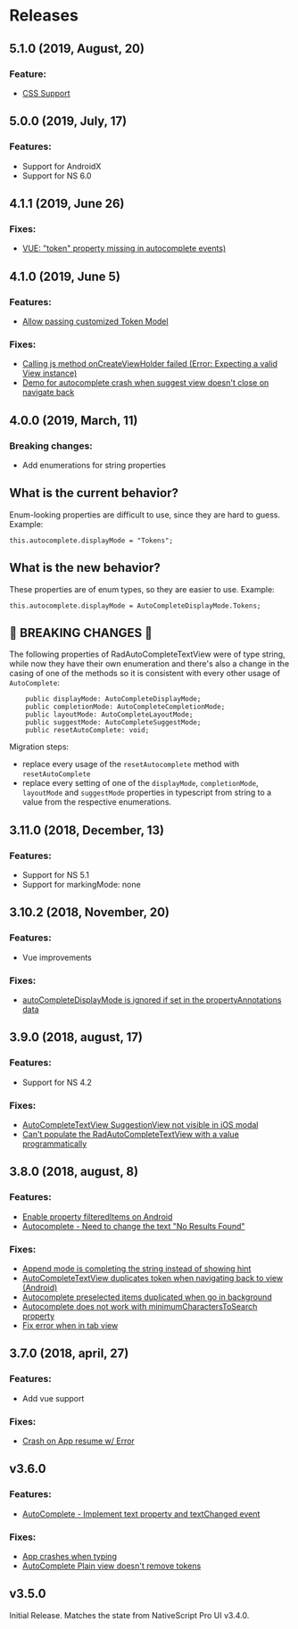 # Releases


## 5.1.0 (2019, August, 20)
### Feature:
- [CSS Support](https://github.com/NativeScript/nsplugins-internal/issues/193)

## 5.0.0 (2019, July, 17)
### Features:
- Support for AndroidX
- Support for NS 6.0

## 4.1.1 (2019, June 26)

### Fixes:
 - [VUE: "token" property missing in autocomplete events)](https://github.com/NativeScript/nativescript-ui-feedback/issues/1153)

## 4.1.0 (2019, June 5)

### Features:
 - [Allow passing customized Token Model](https://github.com/NativeScript/nativescript-ui-feedback/issues/65)

### Fixes:
 - [Calling js method onCreateViewHolder failed (Error: Expecting a valid View instance)](https://github.com/NativeScript/nativescript-ui-feedback/issues/855)
 - [Demo for autocomplete crash when suggest view doesn't close on navigate back](https://github.com/NativeScript/nativescript-ui-feedback/issues/1037)

## 4.0.0 (2019, March, 11)

### Breaking changes:
 - Add enumerations for string properties
 
 ## What is the current behavior?
Enum-looking properties are difficult to use, since they are hard to guess. Example:
```
this.autocomplete.displayMode = "Tokens";
```

## What is the new behavior?
These properties are of enum types, so they are easier to use. Example:
```
this.autocomplete.displayMode = AutoCompleteDisplayMode.Tokens;
```

<!-- If this PR contains a breaking change, please describe the impact and migration path for existing applications below. -->

## &#x1F534; BREAKING CHANGES &#x1F534;

The following properties of RadAutoCompleteTextView were of type string, while now they have their own enumeration and there's also a change in the casing of one of the methods so it is consistent with every other usage of `AutoComplete`:
```
    public displayMode: AutoCompleteDisplayMode;
    public completionMode: AutoCompleteCompletionMode;
    public layoutMode: AutoCompleteLayoutMode;
    public suggestMode: AutoCompleteSuggestMode;
    public resetAutoComplete: void;
```

Migration steps:
- replace every usage of the `resetAutocomplete` method with `resetAutoComplete`
- replace every setting of one of the `displayMode`, `completionMode`, `layoutMode` and `suggestMode` properties in typescript from string to a value from the respective enumerations.





## 3.11.0 (2018, December, 13)

### Features:
 - Support for NS 5.1
 - Support for markingMode: none

## 3.10.2 (2018, November, 20)

### Features:
 - Vue improvements
 
 ### Fixes:
 - [autoCompleteDisplayMode is ignored if set in the propertyAnnotations data](https://github.com/NativeScript/nativescript-ui-feedback/issues/921)

## 3.9.0 (2018, august, 17)

### Features:
 - Support for NS 4.2

### Fixes:
 - [AutoCompleteTextView SuggestionView not visible in iOS modal](https://github.com/NativeScript/nativescript-ui-feedback/issues/379)
 - [Can't populate the RadAutoCompleteTextView with a value programmatically](https://github.com/NativeScript/nativescript-ui-feedback/issues/385)

## 3.8.0 (2018, august, 8)

### Features:
 - [Enable property filteredItems on Android](https://github.com/NativeScript/nativescript-ui-feedback/issues/445)
 - [Autocomplete - Need to change the text "No Results Found"](https://github.com/NativeScript/nativescript-ui-feedback/issues/658)

### Fixes:
 - [Append mode is completing the string instead of showing hint](https://github.com/NativeScript/nativescript-ui-feedback/issues/746)
 - [AutoCompleteTextView duplicates token when navigating back to view (Android)](https://github.com/NativeScript/nativescript-ui-feedback/issues/443)
 - [Autocomplete preselected items duplicated when go in background](https://github.com/NativeScript/nativescript-ui-feedback/issues/631)
 - [Autocomplete does not work with minimumCharactersToSearch property](https://github.com/NativeScript/nativescript-ui-feedback/issues/393)
 - [Fix error when in tab view](https://github.com/NativeScript/nativescript-ui-feedback/issues/636)


## 3.7.0 (2018, april, 27)

### Features:
 - Add vue support

### Fixes:
 - [Crash on App resume w/ Error](https://github.com/NativeScript/nativescript-ui-feedback/issues/540)


## v3.6.0

### Features:
  - [AutoComplete - Implement text property and textChanged event](https://github.com/NativeScript/nativescript-ui-feedback/issues/320)

### Fixes:
  - [App crashes when typing](https://github.com/NativeScript/nativescript-ui-feedback/issues/298)
  - [AutoComplete Plain view doesn't remove tokens](https://github.com/NativeScript/nativescript-ui-feedback/issues/537)


## v3.5.0

Initial Release. Matches the state from NativeScript Pro UI v3.4.0.
